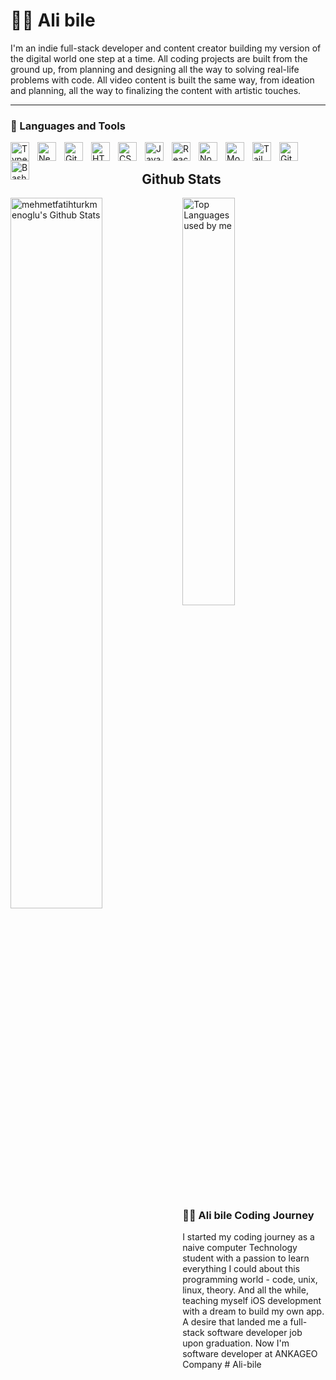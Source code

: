 # 🏄‍♂️ Ali bile

I'm an indie full-stack developer and content creator building my version of the digital world one step at a time. All coding projects are built from the ground up, from planning and designing all the way to solving real-life problems with code. All video content is built the same way, from ideation and planning, all the way to finalizing the content with artistic touches.


---

### 🧰 Languages and Tools



<img align="left" alt="TypeScript" width="30px" style="padding-right:10px;" src="https://cdn.jsdelivr.net/gh/devicons/devicon/icons/typescript/typescript-plain.svg" />
<!-- Add Next.js icon here -->
<img align="left" alt="Next.js" width="30px" style="padding-right:10px;" src="https://cdn.jsdelivr.net/gh/devicons/devicon/icons/nextjs/nextjs-original.svg" />
<img align="left" alt="Git" width="30px" style="padding-right:10px;" src="https://cdn.jsdelivr.net/gh/devicons/devicon/icons/git/git-original.svg" />
<img align="left" alt="HTML" width="30px" style="padding-right:10px;" src="https://cdn.jsdelivr.net/gh/devicons/devicon/icons/html5/html5-plain.svg" />
<img align="left" alt="CSS" width="30px" style="padding-right:10px;" src="https://cdn.jsdelivr.net/gh/devicons/devicon/icons/css3/css3-plain.svg" />
<img align="left" alt="JavaScript" width="30px" style="padding-right:10px;" src="https://cdn.jsdelivr.net/gh/devicons/devicon/icons/javascript/javascript-plain.svg" />
<img align="left" alt="React" width="30px" style="padding-right:10px;" src="https://cdn.jsdelivr.net/gh/devicons/devicon/icons/react/react-original.svg" />
<img align="left" alt="NodeJS" width="30px" style="padding-right:10px;" src="https://cdn.jsdelivr.net/gh/devicons/devicon/icons/nodejs/nodejs-original.svg" />
<!-- Add MongoDB icon here -->
<img align="left" alt="MongoDB" width="30px" style="padding-right:10px;" src="https://cdn.jsdelivr.net/gh/devicons/devicon/icons/mongodb/mongodb-plain.svg" />
<!-- Add Tailwind CSS icon here -->
<img align="left" alt="Tailwind CSS" width="30px" style="padding-right:10px;" src="https://cdn.jsdelivr.net/gh/devicons/devicon/icons/tailwindcss/tailwindcss-plain.svg" />
<img align="left" alt="GitHub" width="30px" style="padding-right:10px;" src="https://cdn.jsdelivr.net/gh/devicons/devicon/icons/github/github-original.svg" />
<img align="left" alt="Bash" width="30px" style="padding-right:10px;" src="https://cdn.jsdelivr.net/gh/devicons/devicon/icons/bash/bash-original.svg" />

<br />
<h2 align="center" background="#E33D80">Github Stats</h2>
<picture>
  <source media="(prefers-color-scheme: dark)" srcset="https://github-readme-stats.vercel.app/api?username=Alibile&show_icons=true&hide=contribs&cache_seconds=86400&theme=radical&bg_color=0D1117&hide_border=true">
  <source media="(prefers-color-scheme: light)" srcset="https://github-readme-stats.vercel.app/api?username=Alibile&show_icons=true&hide=contribs&cache_seconds=86400&hide_border=true">
  <img align="left" alt="mehmetfatihturkmenoglu's Github Stats" src="https://github-readme-stats.vercel.app/api?username=Alibile&show_icons=true&hide=contribs&cache_seconds=86400&theme=radical&bg_color=0D1117&hide_border=true" width="54%"/>
</picture>
<picture>
  <source media="(prefers-color-scheme: dark)" srcset="https://github-readme-stats.vercel.app/api/top-langs/?username=Alibile&langs_count=6&layout=compact&theme=radical&bg_color=0D1117&hide_border=true">
  <source media="(prefers-color-scheme: light)" srcset="https://github-readme-stats.vercel.app/api/top-langs/?username=Alibile&langs_count=6&layout=compact&hide_border=true">
  <img alt="Top Languages used by me" src="https://github-readme-stats.vercel.app/api/top-langs/?username=Alibile&langs_count=6&layout=compact&theme=radical&bg_color=0D1117&hide_border=true" width="40.9%"/>
</picture>
<br />
 <summary><h3>👨‍💻 Ali bile Coding Journey</h3></summary>
   I started my coding journey as a naive computer Technology student with a passion to learn everything I could about this programming world - code, unix, linux, theory. And all the while, teaching myself iOS development with a dream to build my own app. A desire that landed me a full-stack software developer job upon graduation. Now I'm software developer at ANKAGEO Company
# Ali-bile
